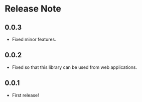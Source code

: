 # Release Note

## 0.0.3

- Fixed minor features.

## 0.0.2

- Fixed so that this library can be used from web applications.

## 0.0.1

- First release!
